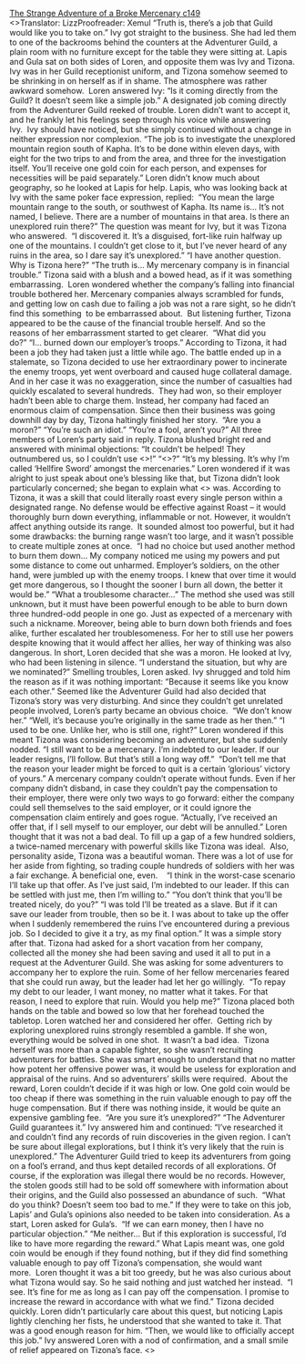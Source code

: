 [The Strange Adventure of a Broke Mercenary c149](https://www.divinedaolibrary.com/the-strange-adventure-of-a-broke-mercenary-chapter-149-explanation-from-a-mercenary/)
<br/><<Previous Chapter Index Next Chapter>>Translator: LizzProofreader: Xemul “Truth is, there’s a job that Guild would like you to take on.” Ivy got straight to the business. She had led them to one of the backrooms behind the counters at the Adventurer Guild, a plain room with no furniture except for the table they were sitting at. Lapis and Gula sat on both sides of Loren, and opposite them was Ivy and Tizona. Ivy was in her Guild receptionist uniform, and Tizona somehow seemed to be shrinking in on herself as if in shame. The atmosphere was rather awkward somehow.  Loren answered Ivy: “Is it coming directly from the Guild? It doesn’t seem like a simple job.” A designated job coming directly from the Adventurer Guild reeked of trouble. Loren didn’t want to accept it, and he frankly let his feelings seep through his voice while answering Ivy.  Ivy should have noticed, but she simply continued without a change in neither expression nor complexion. “The job is to investigate the unexplored mountain region south of Kapha. It’s to be done within eleven days, with eight for the two trips to and from the area, and three for the investigation itself. You’ll receive one gold coin for each person, and expenses for necessities will be paid separately.” Loren didn’t know much about geography, so he looked at Lapis for help. Lapis, who was looking back at Ivy with the same poker face expression, replied:  “You mean the large mountain range to the south, or southwest of Kapha. Its name is… It’s not named, I believe. There are a number of mountains in that area. Is there an unexplored ruin there?” The question was meant for Ivy, but it was Tizona who answered.  “I discovered it. It’s a disguised, fort-like ruin halfway up one of the mountains. I couldn’t get close to it, but I’ve never heard of any ruins in the area, so I dare say it’s unexplored.” “I have another question. Why is Tizona here?” “The truth is… My mercenary company is in financial trouble.” Tizona said with a blush and a bowed head, as if it was something embarrassing.  Loren wondered whether the company’s falling into financial trouble bothered her. Mercenary companies always scrambled for funds, and getting low on cash due to failing a job was not a rare sight, so he didn’t find this something  to be embarrassed about.  But listening further, Tizona appeared to be the cause of the financial trouble herself. And so the reasons of her embarrassment started to get clearer.  “What did you do?” “I… burned down our employer’s troops.” According to Tizona, it had been a job they had taken just a little while ago. The battle ended up in a stalemate, so Tizona decided to use her extraordinary power to incinerate the enemy troops, yet went overboard and caused huge collateral damage. And in her case it was no exaggeration, since the number of casualties had quickly escalated to several hundreds.  They had won, so their employer hadn’t been able to charge them. Instead, her company had faced an enormous claim of compensation. Since then their business was going downhill day by day, Tizona haltingly finished her story.  “Are you a moron?” “You’re such an idiot.” “You’re a fool, aren’t you?” All three members of Loren’s party said in reply. Tizona blushed bright red and answered with minimal objections: “It couldn’t be helped! They outnumbered us, so I couldn’t use <<Roast>>!” “<<Roast>>?” “It’s my blessing. It’s why I’m called ‘Hellfire Sword’ amongst the mercenaries.” Loren wondered if it was alright to just speak about one’s blessing like that, but Tizona didn’t look particularly concerned; she began to explain what <<Roast>> was. According to Tizona, it was a skill that could literally roast every single person within a designated range. No defense would be effective against Roast – it would thoroughly burn down everything, inflammable or not. However, it wouldn’t affect anything outside its range.  It sounded almost too powerful, but it had some drawbacks: the burning range wasn’t too large, and it wasn’t possible to create multiple zones at once.  “I had no choice but used another method to burn them down… My company noticed me using my powers and put some distance to come out unharmed. Employer’s soldiers, on the other hand, were jumbled up with the enemy troops. I knew that over time it would get more dangerous, so I thought the sooner I burn all down, the better it would be.” “What a troublesome character…” The method she used was still unknown, but it must have been powerful enough to be able to burn down three hundred-odd people in one go. Just as expected of a mercenary with such a nickname. Moreover, being able to burn down both friends and foes alike, further escalated her troublesomeness. For her to still use her powers despite knowing that it would affect her allies, her way of thinking was also dangerous. In short, Loren decided that she was a moron. He looked at Ivy, who had been listening in silence. “I understand the situation, but why are we nominated?” Smelling troubles, Loren asked. Ivy shrugged and told him the reason as if it was nothing important: “Because it seems like you know each other.” Seemed like the Adventurer Guild had also decided that Tizona’s story was very disturbing. And since they couldn’t get unrelated people involved, Loren’s party became an obvious choice.  “We don’t know her.” “Well, it’s because you’re originally in the same trade as her then.” “I used to be one. Unlike her, who is still one, right?” Loren wondered if this meant Tizona was considering becoming an adventurer, but she suddenly nodded. “I still want to be a mercenary. I’m indebted to our leader. If our leader resigns, I’ll follow. But that’s still a long way off.”  “Don’t tell me that the reason your leader might be forced to quit is a certain ‘glorious’ victory of yours.” A mercenary company couldn’t operate without funds. Even if her company didn’t disband, in case they couldn’t pay the compensation to their employer, there were only two ways to go forward: either the company could sell themselves to the said employer, or it could ignore the compensation claim entirely and goes rogue. “Actually, I’ve received an offer that, if I sell myself to our employer, our debt will be annulled.” Loren thought that it was not a bad deal. To fill up a gap of a few hundred soldiers, a twice-named mercenary with powerful skills like Tizona was ideal.  Also, personality aside, Tizona was a beautiful woman. There was a lot of use for her aside from fighting, so trading couple hundreds of soldiers with her was a fair exchange. A beneficial one, even.    “I think in the worst-case scenario I’ll take up that offer. As I’ve just said, I’m indebted to our leader. If this can be settled with just me, then I’m willing to.” “You don’t think that you’ll be treated nicely, do you?” “I was told I’ll be treated as a slave. But if it can save our leader from trouble, then so be it. I was about to take up the offer when I suddenly remembered the ruins I’ve encountered during a previous job. So I decided to give it a try, as my final option.” It was a simple story after that. Tizona had asked for a short vacation from her company, collected all the money she had been saving and used it all to put in a request at the Adventurer Guild. She was asking for some adventurers to accompany her to explore the ruin. Some of her fellow mercenaries feared that she could run away, but the leader had let her go willingly.  “To repay my debt to our leader, I want money, no matter what it takes. For that reason, I need to explore that ruin. Would you help me?” Tizona placed both hands on the table and bowed so low that her forehead touched the tabletop. Loren watched her and considered her offer.  Getting rich by exploring unexplored ruins strongly resembled a gamble. If she won, everything would be solved in one shot.  It wasn’t a bad idea.  Tizona herself was more than a capable fighter, so she wasn’t recruiting adventurers for battles. She was smart enough to understand that no matter how potent her offensive power was, it would be useless for exploration and appraisal of the ruins. And so adventurers’ skills were required.  About the reward, Loren couldn’t decide if it was high or low. One gold coin would be too cheap if there was something in the ruin valuable enough to pay off the huge compensation. But if there was nothing inside, it would be quite an expensive gambling fee.  “Are you sure it’s unexplored?” “The Adventurer Guild guarantees it.” Ivy answered him and continued: “I’ve researched it and couldn’t find any records of ruin discoveries in the given region. I can’t be sure about illegal explorations, but I think it’s very likely that the ruin is unexplored.” The Adventurer Guild tried to keep its adventurers from going on a fool’s errand, and thus kept detailed records of all explorations. Of course, if the exploration was illegal there would be no records. However, the stolen goods still had to be sold off somewhere with information about their origins, and the Guild also possessed an abundance of such.  “What do you think? Doesn’t seem too bad to me.” If they were to take on this job, Lapis’ and Gula’s opinions also needed to be taken into consideration. As a start, Loren asked for Gula’s.  “If we can earn money, then I have no particular objection.” “Me neither… But if this exploration is successful, I’d like to have more regarding the reward.” What Lapis meant was, one gold coin would be enough if they found nothing, but if they did find something valuable enough to pay off Tizona’s compensation, she would want more.  Loren thought it was a bit too greedy, but he was also curious about what Tizona would say. So he said nothing and just watched her instead.  “I see. It’s fine for me as long as I can pay off the compensation. I promise to increase the reward in accordance with what we find.” Tizona decided quickly. Loren didn’t particularly care about this quest, but noticing Lapis lightly clenching her fists, he understood that she wanted to take it. That was a good enough reason for him. “Then, we would like to officially accept this job.” Ivy answered Loren with a nod of confirmation, and a small smile of relief appeared on Tizona’s face. <<Previous Chapter Index Next Chapter>>  